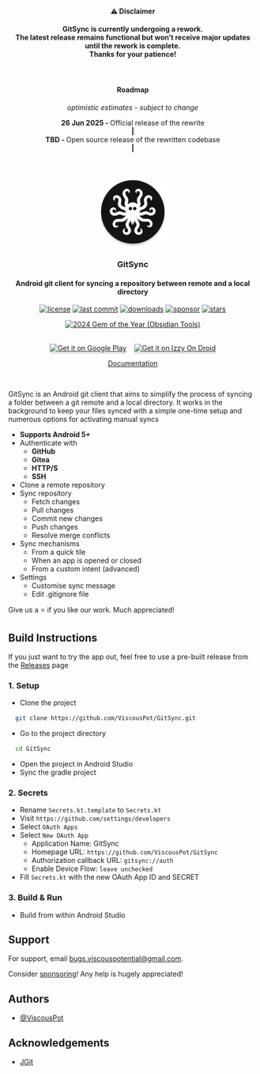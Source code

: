 <div align="center">
  <h4>⚠️ Disclaimer</h4>
  <h4>GitSync is currently undergoing a rework.<br/>The latest release remains functional but won’t receive major updates until the rework is complete.<br/>Thanks for your patience! </h4>
  <br/>

  <h4>Roadmap</h4>
  <p><em>optimistic estimates - subject to change</em></p>
  <div align="center">
    <strong>26 Jun 2025 - </strong> Official release of the rewrite<br/>
    <div align="center"><strong>|</strong></div>
    <strong>TBD - </strong> Open source release of the rewritten codebase
    <div align="center"><strong>|</strong></div>
  </div>


  
  <br/>
  <br/>
  <br/>
  <img src="app/src/main/res/mipmap-xxxhdpi/ic_launcher_round.webp" width="140" />

  <h3>GitSync</h3>
  <h4>Android git client for syncing a repository between remote and a local directory</h4>
  
  <p align="center">
    <a href="#"><img src="https://img.shields.io/github/license/ViscousPot/GitSync?v=1" alt="license"></a>
    <a href="#"><img src="https://img.shields.io/github/last-commit/ViscousPot/GitSync?v=1" alt="last commit"></a>
    <a href="#"><img src="https://img.shields.io/github/downloads/ViscousPot/GitSync/total" alt="downloads"></a>
    <a href="https://github.com/sponsors/ViscousPot"><img src="https://img.shields.io/static/v1?label=Sponsor&message=%E2%9D%A4&logo=GitHub&color=%23fe8e86" alt="sponsor"></a>
    <a href="#"><img src="https://img.shields.io/github/stars/ViscousPot/GitSync?v=1" alt="stars"></a>
  </p>
    <a href="#"><img alt="2024 Gem of the Year (Obsidian Tools)" src="https://img.shields.io/badge/2024%20Gem%20of%20the%20Year%20(Obsidian%20Tools)-grey?style=for-the-badge&logo=obsidian&logoColor=pink"></a>

  <br />
  <br />

  <p align="center">
  <a href="https://play.google.com/store/apps/details?id=com.viscouspot.gitsync" target="_blank"><img src="https://github.com/user-attachments/assets/168cb841-392d-493a-bc47-a9e3e8a61a62" alt="Get it on Google Play" style="width: 174px !important;box-shadow: 0px 3px 2px 0px rgba(190, 190, 190, 0.5) !important;-webkit-box-shadow: 0px 3px 2px 0px rgba(190, 190, 190, 0.5) !important;" ></a>
  &nbsp;&nbsp;
  <a href="https://apt.izzysoft.de/fdroid/index/apk/com.viscouspot.gitsync" target="_blank"><img src="https://gitlab.com/IzzyOnDroid/repo/-/raw/master/assets/IzzyOnDroidButtonGreyBorder_nofont.png" alt="Get it on Izzy On Droid" style="width: 174px !important;box-shadow: 0px 3px 2px 0px rgba(190, 190, 190, 0.5) !important;-webkit-box-shadow: 0px 3px 2px 0px rgba(190, 190, 190, 0.5) !important;" ></a>
  </p>

  <p align="center">
    <a href="https://gitsync.viscouspotenti.al/wiki/">Documentation</a>
  </p>
  <br />

</div>


GitSync is an Android git client that aims to simplify the process of syncing a folder between a git remote and a local directory. It works in the background to keep your files synced with a simple one-time setup and numerous options for activating manual syncs

- **Supports Android 5+**
- Authenticate with
    - **GitHub**
    - **Gitea**
    - **HTTP/S**
    - **SSH**
- Clone a remote repository
- Sync repository
    - Fetch changes
    - Pull changes
    - Commit new changes
    - Push changes
    - Resolve merge conflicts
- Sync mechanisms
    - From a quick tile
    - When an app is opened or closed
    - From a custom intent (advanced)
- Settings
    - Customise sync message
    - Edit .gitignore file
  
Give us a ⭐ if you like our work. Much appreciated!

## Build Instructions

If you just want to try the app out, feel free to use a pre-built release from the [Releases](https://github.com/ViscousPot/GitSync/releases) page

### 1. Setup 
- Clone the project
```bash
  git clone https://github.com/ViscousPot/GitSync.git
```


- Go to the project directory

```bash
  cd GitSync
```

- Open the project in Android Studio
- Sync the gradle project

### 2. Secrets 
- Rename `Secrets.kt.template` to `Secrets.kt`
- Visit `https://github.com/settings/developers`
- Select `OAuth Apps`
- Select `New OAuth App`
  - Application Name: GitSync
  - Homepage URL: `https://github.com/ViscousPot/GitSync`
  - Authorization callback URL: `gitsync://auth`
  - Enable Device Flow: `leave unchecked` 
- Fill `Secrets.kt` with the new OAuth App ID and SECRET

### 3. Build & Run
- Build from within Android Studio

## Support

For support, email bugs.viscouspotential@gmail.com.

Consider [sponsoring](https://github.com/sponsors/ViscousPot)! Any help is hugely appreciated!


## Authors

- [@ViscousPot](https://github.com/ViscousPot)


## Acknowledgements

 - [JGit](https://github.com/eclipse-jgit/jgit)


